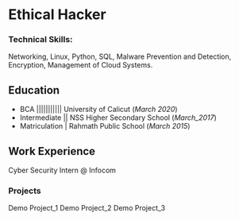 # Ethical Hacker

### Technical Skills:
Networking, Linux, Python, SQL, Malware Prevention and Detection, Encryption, Management of Cloud Systems.

## Education
- BCA ||||||||||| University of Calicut (_March 2020_)
- Intermediate || NSS Higher Secondary School (_March_2017_)
- Matriculation | Rahmath Public School (_March 2015_)

## Work Experience
Cyber Security Intern @ Infocom

### Projects
Demo Project_1
Demo Project_2
Demo Project_3
